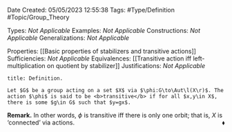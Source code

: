 <div class="topSpace"></div>

Date Created: 05/05/2023 12:55:38
Tags: #Type/Definition #Topic/Group_Theory

Types: <i>Not Applicable</i>
Examples: <i>Not Applicable</i>
Constructions: <i>Not Applicable</i>
Generalizations: <i>Not Applicable</i>

Properties: [[Basic properties of stabilizers and transitive actions]]
Sufficiencies: <i>Not Applicable</i>
Equivalences: [[Transitive action iff left-multiplication on quotient by stabilizer]]
Justifications: <i>Not Applicable</i>

``` ad-Definition
title: Definition.

Let $G$ be a group acting on a set $X$ via $\phi:G\to\Aut\l(X\r)$. The action $\phi$ is said to be <b>transitive</b> if for all $x,y\in X$, there is some $g\in G$ such that $y=gx$.

```

<b>Remark.</b> In other words, $\phi$ is transitive iff there is only one orbit; that is, $X$ is ‘connected’ via actions.<span style="float:right;">$\blacklozenge$</span>
